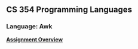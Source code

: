 ## CS 354 Programming Languages

### Language: Awk

[**Assignment Overview**](Assignment_Overview.pdf)